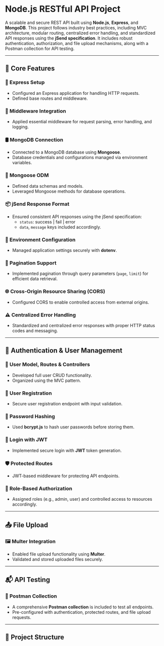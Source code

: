 # Node.js RESTful API Project

A scalable and secure REST API built using **Node.js**, **Express**, and **MongoDB**. This project follows industry best practices, including MVC architecture, modular routing, centralized error handling, and standardized API responses using the **jSend specification**. It includes robust authentication, authorization, and file upload mechanisms, along with a Postman collection for API testing.

---

## 🔧 Core Features

### 🚀 Express Setup
- Configured an Express application for handling HTTP requests.
- Defined base routes and middleware.

### 🧩 Middleware Integration
- Applied essential middleware for request parsing, error handling, and logging.

### 🛢️ MongoDB Connection
- Connected to a MongoDB database using **Mongoose**.
- Database credentials and configurations managed via environment variables.

### 📄 Mongoose ODM
- Defined data schemas and models.
- Leveraged Mongoose methods for database operations.

### 📦 jSend Response Format
- Ensured consistent API responses using the jSend specification:
  - `status`: success | fail | error
  - `data`, `message` keys included accordingly.

### 🔐 Environment Configuration
- Managed application settings securely with **dotenv**.

### 📄 Pagination Support
- Implemented pagination through query parameters (`page`, `limit`) for efficient data retrieval.

### 🌐 Cross-Origin Resource Sharing (CORS)
- Configured CORS to enable controlled access from external origins.

### ⚠️ Centralized Error Handling
- Standardized and centralized error responses with proper HTTP status codes and messaging.

---

## 👤 Authentication & User Management

### 🧍 User Model, Routes & Controllers
- Developed full user CRUD functionality.
- Organized using the MVC pattern.

### 📝 User Registration
- Secure user registration endpoint with input validation.

### 🔐 Password Hashing
- Used **bcrypt.js** to hash user passwords before storing them.

### 🔑 Login with JWT
- Implemented secure login with **JWT** token generation.

### 🛡️ Protected Routes
- JWT-based middleware for protecting API endpoints.

### 🎯 Role-Based Authorization
- Assigned roles (e.g., admin, user) and controlled access to resources accordingly.

---

## 📤 File Upload

### 🖼️ Multer Integration
- Enabled file upload functionality using **Multer**.
- Validated and stored uploaded files securely.

---

## 📬 API Testing

### 🧪 Postman Collection
- A comprehensive **Postman collection** is included to test all endpoints.
- Pre-configured with authentication, protected routes, and file upload requests.

---

## 📁 Project Structure

